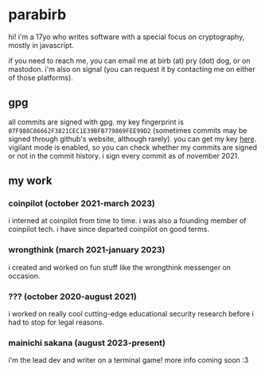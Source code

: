 # parabirb
hi! i'm a 17yo who writes software with a special focus on cryptography, mostly in javascript.

if you need to reach me, you can email me at birb (at) pry (dot) dog, or on mastodon. i'm also on signal (you can request it by contacting me on either of those platforms).

## gpg
all commits are signed with gpg. my key fingerprint is `07F988C86662F3821CEC1E39BFB779869FEE99D2` (sometimes commits may be signed through github's website, although rarely). you can get my key [here](https://keys.openpgp.org/vks/v1/by-fingerprint/07F988C86662F3821CEC1E39BFB779869FEE99D2). vigilant mode is enabled, so you can check whether my commits are signed or not in the commit history. i sign every commit as of november 2021.

## my work
### coinpilot (october 2021-march 2023)
i interned at coinpilot from time to time. i was also a founding member of coinpilot tech. i have since departed coinpilot on good terms.
### wrongthink (march 2021-january 2023)
i created and worked on fun stuff like the wrongthink messenger on occasion.
### ??? (october 2020-august 2021)
i worked on really cool cutting-edge educational security research before i had to stop for legal reasons.
### mainichi sakana (august 2023-present)
i'm the lead dev and writer on a terminal game! more info coming soon :3
